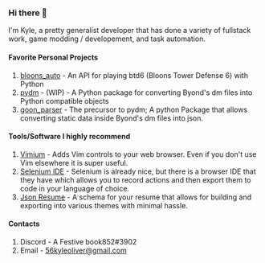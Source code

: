 
### Hi there 👋

I'm Kyle, a pretty generalist developer that has done a variety of fullstack work, game modding / developement, and task automation.

#### Favorite Personal Projects
1. [bloons_auto](https://github.com/56kyle/bloons_auto) - An API for playing btd6 (Bloons Tower Defense 6) with Python
2. [pydm](https://github.com/56kyle/pydm) - (WIP) - A Python package for converting Byond's dm files into Python compatible objects
3. [goon_parser](https://github.com/56kyle/goon_parser) - The precursor to pydm; A python Package that allows converting static data inside Byond's dm files into json.

#### Tools/Software I highly recommend
1. [Vimium](https://chrome.google.com/webstore/detail/vimium/dbepggeogbaibhgnhhndojpepiihcmeb) - Adds Vim controls to your web browser. Even if you don't use Vim elsewhere it is super useful.
2. [Selenium IDE](https://www.selenium.dev/selenium-ide/) - Selenium is already nice, but there is a browser IDE that they have which allows you to record actions and then export them to code in your language of choice.
3. [Json Resume](https://jsonresume.org/getting-started/) - A schema for your resume that allows for building and exporting into various themes with minimal hassle.

#### Contacts
1. Discord - A Festive book852#3902
2. Email - 56kyleoliver@gmail.com

